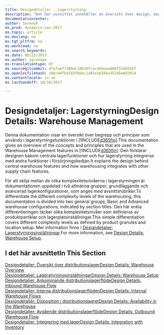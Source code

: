 ```yaml
---
title: Designdetaljer - Lagerstyrning
description: "Det här avsnittet innehåller en översikt över design, begrepp och metoder sombakom lagerhanteringsfunktionerna i [!INCLUDE[d365fin](includes/d365fin_md.md)]."
documentationcenter: 
author: SorenGP
ms.prod: dynamics-nav-2017
ms.topic: article
ms.devlang: na
ms.tgt_pltfrm: na
ms.workload: na
ms.search.keywords: 
ms.date: 08/23/2017
ms.author: sgroespe
ms.translationtype: HT
ms.sourcegitcommit: 4fefaef7380ac10836fcac404eea006f55d8556f
ms.openlocfilehash: c86c44fbd183fbbec1a81e16394a352dbe0d2914
ms.contentlocale: sv-se
ms.lasthandoff: 10/16/2017

---
```

# <a name="design-details-warehouse-management"></a><span data-ttu-id="65c5c-103">Designdetaljer: Lagerstyrning</span><span class="sxs-lookup"><span data-stu-id="65c5c-103">Design Details: Warehouse Management</span></span>
<span data-ttu-id="65c5c-104">Denna dokumentation visar en översikt över begrepp och principer som används i lagerstyrningsfunktioner i [!INCLUDE[d365fin](includes/d365fin_md.md)].</span><span class="sxs-lookup"><span data-stu-id="65c5c-104">This documentation gives an overview of the concepts and principles that are used in the Warehouse Management features in [!INCLUDE[d365fin](includes/d365fin_md.md)].</span></span> <span data-ttu-id="65c5c-105">Den förklarar designen bakom centrala lagerfunktioner och hur lagerstyrning integreras med andra funktioner i försörjningskedjan.</span><span class="sxs-lookup"><span data-stu-id="65c5c-105">It explains the design behind central warehouse features and how warehousing integrates with other supply chain features.</span></span>  

<span data-ttu-id="65c5c-106">För att skilja mellan de olika komplexitetsnivåerna i lagerstyrningen är dokumentationen uppdelad i två allmänna grupper, grundläggande och avancerad lagerkonfigurationer, som anges med avsnittsrubriker.</span><span class="sxs-lookup"><span data-stu-id="65c5c-106">To differentiate the different complexity levels of the warehousing, this documentation is divided into two general groups, Basic and Advanced warehouse configurations, indicated by section titles.</span></span> <span data-ttu-id="65c5c-107">Den här enkla differentieringen täcker olika komplexitetsnivåer som definieras av produktpartiklar och lagerplatsinställningar.</span><span class="sxs-lookup"><span data-stu-id="65c5c-107">This simple differentiation covers different complexity levels as defined by product granules and location setup.</span></span> <span data-ttu-id="65c5c-108">Mer information finns i [Designdetaljer: Lagerstyrningsinställningar](design-details-warehouse-setup.md).</span><span class="sxs-lookup"><span data-stu-id="65c5c-108">For more information, see [Design Details: Warehouse Setup](design-details-warehouse-setup.md).</span></span>  

## <a name="in-this-section"></a><span data-ttu-id="65c5c-109">I det här avsnittet</span><span class="sxs-lookup"><span data-stu-id="65c5c-109">In This Section</span></span>  
[<span data-ttu-id="65c5c-110">Designdetaljer: Översikt över distributionslager</span><span class="sxs-lookup"><span data-stu-id="65c5c-110">Design Details: Warehouse Overview</span></span>](design-details-warehouse-overview.md)  
[<span data-ttu-id="65c5c-111">Designdetaljer: Lagerstyrningsinställningar</span><span class="sxs-lookup"><span data-stu-id="65c5c-111">Design Details: Warehouse Setup</span></span>](design-details-warehouse-setup.md)  
[<span data-ttu-id="65c5c-112">Designdetaljer: Ankommande distributionslagerflöde</span><span class="sxs-lookup"><span data-stu-id="65c5c-112">Design Details: Inbound Warehouse Flow</span></span>](design-details-inbound-warehouse-flow.md)  
[<span data-ttu-id="65c5c-113">Designdetaljer: Interna distributionslagerflöden</span><span class="sxs-lookup"><span data-stu-id="65c5c-113">Design Details: Internal Warehouse Flows</span></span>](design-details-internal-warehouse-flows.md)  
[<span data-ttu-id="65c5c-114">Designdetaljer: Disposition i distributionslagret</span><span class="sxs-lookup"><span data-stu-id="65c5c-114">Design Details: Availability in the Warehouse</span></span>](design-details-availability-in-the-warehouse.md)  
[<span data-ttu-id="65c5c-115">Designdetaljer: Avgående distributionslagerflöde</span><span class="sxs-lookup"><span data-stu-id="65c5c-115">Design Details: Outbound Warehouse Flow</span></span>](design-details-outbound-warehouse-flow.md)  
[<span data-ttu-id="65c5c-116">Designdetaljer: Integrering med lager</span><span class="sxs-lookup"><span data-stu-id="65c5c-116">Design Details: Integration with Inventory</span></span>](design-details-integration-with-inventory.md)

